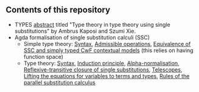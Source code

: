 ## Contents of this repository

* TYPES [abstract](types_2024/abstract.tex) titled "Type theory in type theory using single substitutions" by Ambrus Kaposi and Szumi Xie.
* Agda formalisation of single substitution calculi (SSC)
  * Simple type theory: [Syntax](STT/SSC.agda), [Admissible operations](STT/SSC), [Equivalence of SSC and simply typed CwF contextual models](STT/Contextual.agda) (this relies on having function space)
  * Type theory: [Syntax](TT/SSC/Syntax.agda), [Induction principle](TT/SSC/Ind.agda), [Alpha-normalisation](TT/SSC/AlphaNorm.agda), [Reflexive-transitive closure of single substitutions](TT/SSC/Path.agda), [Telescopes](TT/SSC/Tel.agda), [Lifting the equations for variables to terms and types](TT/SSC/Lift.agda), [Rules of the parallel substitution calculus](TT/SSC/Parallel.agda)
